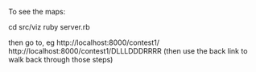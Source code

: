 To see the maps:

cd src/viz
ruby server.rb

then go to, eg
  http://localhost:8000/contest1/
  http://localhost:8000/contest1/DLLLDDDRRRR (then use the back link to walk back through those steps)